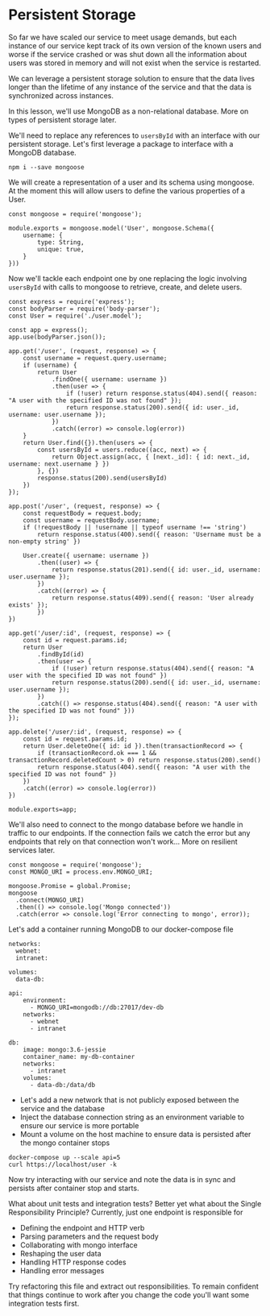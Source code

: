# Persistent Storage

So far we have scaled our service to meet usage demands, but each instance of our service kept track of its own version of the known users and worse if the service crashed or was shut down all the information about users was stored in memory and will not exist when the service is restarted.

We can leverage a persistent storage solution to ensure that the data lives longer than the lifetime of any instance of the service and that the data is synchronized across instances.

In this lesson, we'll use MongoDB as a non-relational database. More on types of persistent storage later.

We'll need to replace any references to `usersById` with an interface with our persistent storage. Let's first leverage a package to interface with a MongoDB database.

```
npm i --save mongoose
```

We will create a representation of a user and its schema using mongoose. At the moment this will allow users to define the various properties of a User.

```
const mongoose = require('mongoose');

module.exports = mongoose.model('User', mongoose.Schema({
    username: {
        type: String,
        unique: true,
    }
}))
```

Now we'll tackle each endpoint one by one replacing the logic involving `usersById` with calls to mongoose to retrieve, create, and delete users.

```
const express = require('express');
const bodyParser = require('body-parser');
const User = require('./user.model');

const app = express();
app.use(bodyParser.json());

app.get('/user', (request, response) => {
    const username = request.query.username;
    if (username) {
        return User
            .findOne({ username: username })
            .then(user => {
                if (!user) return response.status(404).send({ reason: "A user with the specified ID was not found" });
                return response.status(200).send({ id: user._id, username: user.username });
            })
            .catch((error) => console.log(error))
    }
    return User.find({}).then(users => {
        const usersById = users.reduce((acc, next) => {
            return Object.assign(acc, { [next._id]: { id: next._id, username: next.username } })
        }, {})
        response.status(200).send(usersById)
    })
});

app.post('/user', (request, response) => {
    const requestBody = request.body;
    const username = requestBody.username;
    if (!requestBody || !username || typeof username !== 'string')
        return response.status(400).send({ reason: 'Username must be a non-empty string' })

    User.create({ username: username })
        .then((user) => {
            return response.status(201).send({ id: user._id, username: user.username });
        })
        .catch((error) => {
            return response.status(409).send({ reason: 'User already exists' });
        })
})

app.get('/user/:id', (request, response) => {
    const id = request.params.id;
    return User
        .findById(id)
        .then(user => {
            if (!user) return response.status(404).send({ reason: "A user with the specified ID was not found" })
            return response.status(200).send({ id: user._id, username: user.username });
        })
        .catch(() => response.status(404).send({ reason: "A user with the specified ID was not found" }))
});

app.delete('/user/:id', (request, response) => {
    const id = request.params.id;
    return User.deleteOne({ id: id }).then(transactionRecord => {
        if (transactionRecord.ok === 1 && transactionRecord.deletedCount > 0) return response.status(200).send()
        return response.status(404).send({ reason: "A user with the specified ID was not found" })
    })
    .catch((error) => console.log(error))
})

module.exports=app;
```

We'll also need to connect to the mongo database before we handle in traffic to our endpoints. If the connection fails we catch the error but any endpoints that rely on that connection won't work... More on resilient services later.

```
const mongoose = require('mongoose');
const MONGO_URI = process.env.MONGO_URI;

mongoose.Promise = global.Promise;
mongoose
  .connect(MONGO_URI)
  .then(() => console.log('Mongo connected'))
  .catch(error => console.log('Error connecting to mongo', error));
```

Let's add a container running MongoDB to our docker-compose file

```
networks:
  webnet:
  intranet:

volumes:
  data-db:

api:
    environment:
      - MONGO_URI=mongodb://db:27017/dev-db
    networks:
      - webnet
      - intranet

db:
    image: mongo:3.6-jessie
    container_name: my-db-container
    networks:
      - intranet
    volumes:
      - data-db:/data/db
```

- Let's add a new network that is not publicly exposed between the service and the database
- Inject the database connection string as an environment variable to ensure our service is more portable
- Mount a volume on the host machine to ensure data is persisted after the mongo container stops

```
docker-compose up --scale api=5
curl https://localhost/user -k
```

Now try interacting with our service and note the data is in sync and persists after container stop and starts.

What about unit tests and integration tests? Better yet what about the Single Responsibility Principle?
Currently, just one endpoint is responsible for

- Defining the endpoint and HTTP verb
- Parsing parameters and the request body
- Collaborating with mongo interface
- Reshaping the user data
- Handling HTTP response codes
- Handling error messages

Try refactoring this file and extract out responsibilities. To remain confident that things continue to work after you change the code you'll want some integration tests first.
